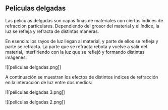 ## Películas delgadas

Las películas delgadas son capas finas de materiales con ciertos índices de refracción particulares. Dependiendo del grosor del material y el índice, la luz se refleja y refracta de distintas maneras.

En esencia: los rayos de luz llegan al material, y parte de ellos se refleja y parte se refracta. La parte que se refracta rebota y vuelve a salir del material, interfiriendo con la luz que se reflejó y formando distintas imágenes.

![[peliculas delgadas.png]]

A continuación se muestran los efectos de distintos índices de refracción en la interacción de luz entre dos medios:

![[peliculas delgadas 3.png]]

![[peliculas delgadas 2.png]]
